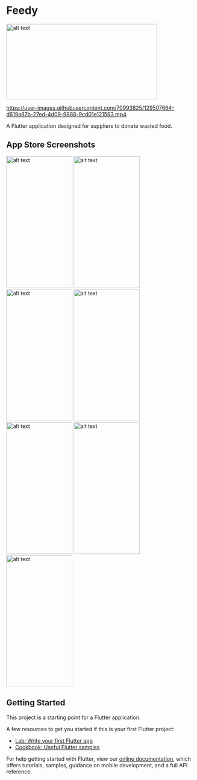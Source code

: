 # Feedy
<img src="https://user-images.githubusercontent.com/70993825/129505246-93ab9d5f-5ae2-429f-9216-cf967043c48d.png" alt="alt text" width="400" height="200">


https://user-images.githubusercontent.com/70993825/129507664-d619a87b-27ed-4d09-9888-9cd01e121593.mp4


A Flutter application designed for suppliers to donate wasted food.

## App Store Screenshots
<img src="https://user-images.githubusercontent.com/70993825/129505389-f38676ed-8bf4-43e7-b52c-7306b79cca03.png" alt="alt text" width="175" height="350"> <img src="https://user-images.githubusercontent.com/70993825/129506532-c6532cf4-bd23-4f22-8787-5b3e5c17075a.png" alt="alt text" width="175" height="350"> <img src="https://user-images.githubusercontent.com/70993825/129506549-6de9b090-a212-4ca1-8460-f6cf85d73161.png" alt="alt text" width="175" height="350"> <img src="https://user-images.githubusercontent.com/70993825/129506606-90a097eb-e631-4bd2-b548-91a8ca4d5561.png" alt="alt text" width="175" height="350"> <img src="https://user-images.githubusercontent.com/70993825/129506660-6d0cb028-dd69-4856-b1aa-8a54c779edbd.png" alt="alt text" width="175" height="350"> <img src="https://user-images.githubusercontent.com/70993825/129506722-4fbc8aa4-c17a-42fe-beb7-ed49ae530e16.png" alt="alt text" width="175" height="350"> <img src="https://user-images.githubusercontent.com/70993825/129506771-cf155816-5b17-4c9a-bd83-9326059a058d.png" alt="alt text" width="175" height="350">









## Getting Started

This project is a starting point for a Flutter application.

A few resources to get you started if this is your first Flutter project:

- [Lab: Write your first Flutter app](https://flutter.dev/docs/get-started/codelab)
- [Cookbook: Useful Flutter samples](https://flutter.dev/docs/cookbook)

For help getting started with Flutter, view our
[online documentation](https://flutter.dev/docs), which offers tutorials,
samples, guidance on mobile development, and a full API reference.
